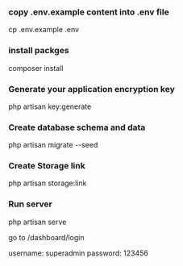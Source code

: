 
### copy .env.example content into .env file 

cp .env.example .env 

### install packges 

composer install 

### Generate your application encryption key 

php artisan key:generate

### Create database schema and data

php artisan migrate --seed

### Create Storage link 

php artisan storage:link

### Run server 

php artisan serve


go to /dashboard/login

username: superadmin
password: 123456





